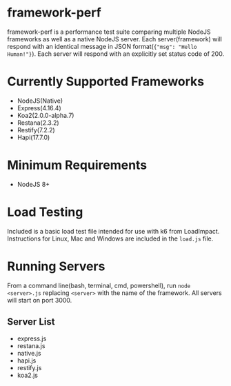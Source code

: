 # framework-perf
framework-perf is a performance test suite comparing multiple NodeJS frameworks as well as a native NodeJS server. Each server(framework) will respond with an identical message in JSON format(`{"msg": "Hello Human!"}`). Each server will respond with an explicitly set status code of 200.

# Currently Supported Frameworks
  - NodeJS(Native)
  - Express(4.16.4)
  - Koa2(2.0.0-alpha.7)
  - Restana(2.3.2)
  - Restify(7.2.2)
  - Hapi(17.7.0)

# Minimum Requirements
  - NodeJS 8+

# Load Testing
Included is a basic load test file intended for use with k6 from LoadImpact. Instructions for Linux, Mac and Windows are included in the `load.js` file.

# Running Servers
From a command line(bash, terminal, cmd, powershell), run `node <server>.js` replacing ``<server>`` with the name of the framework. All servers will start on port 3000.

## Server List
 - express.js
 - restana.js
 - native.js
 - hapi.js
 - restify.js
 - koa2.js
